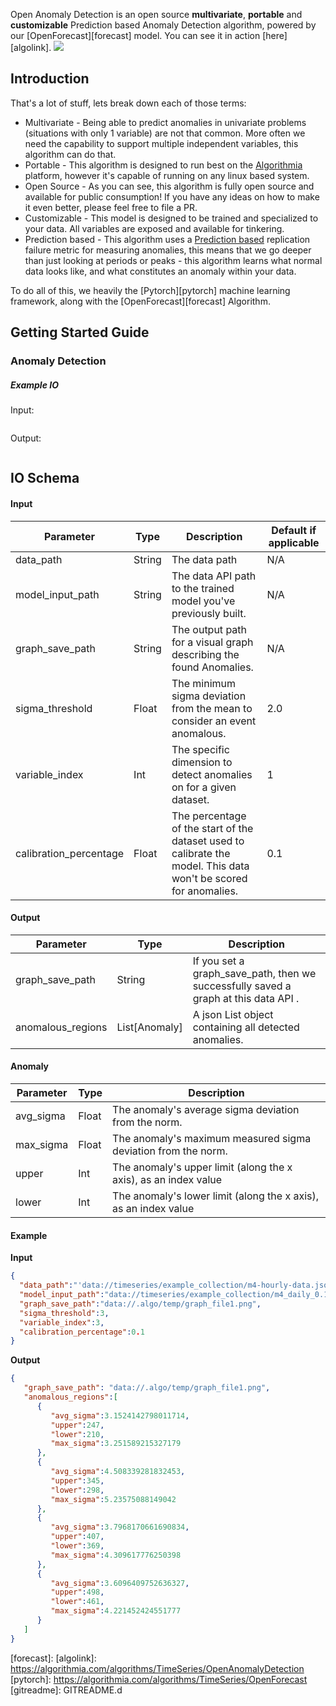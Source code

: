 Open Anomaly Detection is an open source **multivariate**, **portable** and **customizable** Prediction based Anomaly Detection algorithm, powered by our [OpenForecast][forecast] model. You can see it in action [here][algolink].
<img src="https://i.imgur.com/wcFCKL5.png"></img>

## Introduction

That's a lot of stuff, lets break down each of those terms:
* Multivariate - Being able to predict anomalies in univariate problems (situations with only 1 variable) are not that common. More often we
need the capability to support multiple independent variables, this algorithm can do that.
* Portable - This algorithm is designed to run best on the [Algorithmia][algo] platform, however it's capable of running on any linux based system.
* Open Source - As you can see, this algorithm is fully open source and available for public consumption! If you have any ideas on how to make it even better, please feel free to file a PR.
* Customizable - This model is designed to be trained and specialized to your data. All variables are exposed and available for tinkering.
* Prediction based - This algorithm uses a [Prediction based][pred] replication failure metric for measuring anomalies, this means that we go deeper than just looking at periods or peaks - this algorithm learns what normal data looks like, and what constitutes an anomaly within your data.

To do all of this, we heavily the [Pytorch][pytorch] machine learning framework, along with the [OpenForecast][forecast] Algorithm.


## Getting Started Guide




### Anomaly Detection

##### Example IO
Input: 
```json
```

Output:

```json
```

## IO Schema

<a id="commonTable"></a>

#### Input

| Parameter | Type | Description | Default if applicable |
| --------- | ----------- | ----------- | ----------- |
| data_path | String | The data path | N/A |
| model_input_path | String | The data API path to the trained model you've previously built. |N/A|
| graph_save_path | String | The output path for a visual graph describing the found Anomalies. | N/A |
| sigma_threshold | Float | The minimum sigma deviation from the mean to consider an event anomalous. | 2.0 |
| variable_index | Int | The specific dimension to detect anomalies on for a given dataset. | 1 |
| calibration_percentage | Float | The percentage of the start of the dataset used to calibrate the model. This data won't be scored for anomalies. | 0.1 |

#### Output

| Parameter | Type | Description |
| --------- | ----------- | ----------- |
| graph_save_path | String | If you set a graph_save_path, then we successfully saved a graph at this data API . |
| anomalous_regions | List[Anomaly] | A json List object containing all detected anomalies. |



#### Anomaly

| Parameter | Type | Description |
| --------- | ----------- | ----------- |
| avg_sigma | Float | The anomaly's average sigma deviation from the norm. |
| max_sigma | Float | The anomaly's maximum measured sigma deviation from the norm. |
| upper | Int | The anomaly's upper limit (along the x axis), as an index value |
| lower | Int | The anomaly's lower limit (along the x axis), as an index value |


#### Example
**Input**
 ```json
{  
   "data_path":"'data://timeseries/example_collection/m4-hourly-data.json",
   "model_input_path":"data://timeseries/example_collection/m4_daily_0.1.0.zip",
   "graph_save_path":"data://.algo/temp/graph_file1.png",
   "sigma_threshold":3,
   "variable_index":3,
   "calibration_percentage":0.1
}
```

**Output**
```json
{  
   "graph_save_path": "data://.algo/temp/graph_file1.png",
   "anomalous_regions":[  
      {  
         "avg_sigma":3.1524142798011714,
         "upper":247,
         "lower":210,
         "max_sigma":3.251589215327179
      },
      {  
         "avg_sigma":4.508339281832453,
         "upper":345,
         "lower":298,
         "max_sigma":5.23575088149042
      },
      {  
         "avg_sigma":3.7968170661690834,
         "upper":407,
         "lower":369,
         "max_sigma":4.309617776250398
      },
      {  
         "avg_sigma":3.6096409752636327,
         "upper":498,
         "lower":461,
         "max_sigma":4.221452424551777
      }
   ]
}
```
[algo]: https://www.algorithmia.com
[pred]: https://www.dynatrace.com/support/help/monitor/problems/problem-detection/prediction-based-anomaly-detection/
[forecast]: 
[algolink]: https://algorithmia.com/algorithms/TimeSeries/OpenAnomalyDetection
[pytorch]: https://algorithmia.com/algorithms/TimeSeries/OpenForecast
[gitreadme]: GITREADME.d